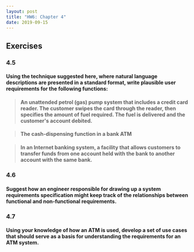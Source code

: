 ```yaml
---
layout: post
title: "HW6: Chapter 4"
date: 2019-09-15
---
```


## Exercises

### 4.5
#### Using the technique suggested here, where natural language descriptions are presented in a standard format, write plausible user requirements for the following functions:

> <h4>An unattended petrol (gas) pump system that includes a credit card reader. The customer swipes the card through the reader, then specifies the amount of fuel required. The fuel is delivered and the customer's account debited.</h4>

> <h4>The cash-dispensing function in a bank ATM</h4>

> <h4>In an Internet banking system, a facility that allows customers to transfer funds from one account held with the bank to another account with the same bank.</h4>

### 4.6
#### Suggest how an engineer responsible for drawing up a system requirements specification might keep track of the relationships between functional and non-functional requirements.

### 4.7
#### Using your knowledge of how an ATM is used, develop a set of use cases that should serve as a basis for understanding the requirements for an ATM system.